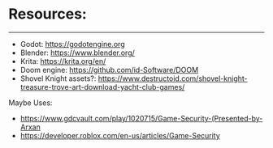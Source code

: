 # Resources:
___
- Godot: https://godotengine.org
- Blender: https://www.blender.org/
- Krita: https://krita.org/en/
- Doom engine: https://github.com/id-Software/DOOM
- Shovel Knight assets?: https://www.destructoid.com/shovel-knight-treasure-trove-art-download-yacht-club-games/

Maybe Uses:
- https://www.gdcvault.com/play/1020715/Game-Security-(Presented-by-Arxan
- https://developer.roblox.com/en-us/articles/Game-Security
